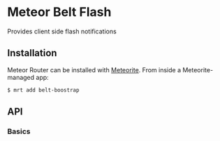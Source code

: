 # Meteor Belt Flash

Provides client side flash notifications

## Installation

Meteor Router can be installed with [Meteorite](https://github.com/oortcloud/meteorite/). From inside a Meteorite-managed app:

``` sh
$ mrt add belt-boostrap
```

## API

### Basics
